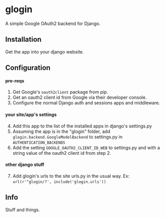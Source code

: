 # glogin
A simple Google OAuth2 backend for Django. 

## Installation
Get the app into your django website.

## Configuration
#### pre-reqs
1) Get Google's `oauth2client` package from pip.
2) Get an oauth2 client id from Google via their developer console.
3) Configure the normal Django auth and sessions apps and middleware.

#### your site/app's settings
4) Add this app to the list of the installed apps in django's settings.py
5) Assuming the app is in the "glogin" folder, add `glogin.backend.GoogleModelBackend` to settings.py in `AUTHENTICATION_BACKENDS`
6) Add the setting `GOOGLE_OAUTH2_CLIENT_ID_WEB` to settings.py and with a string value of the oauth2 client id from step 2.

#### other django stuff
7) Add glogin's urls to the site urls.py in the usual way. Ex: `url(r'^glogin/?', include('glogin.urls'))`

## Info
Stuff and things.
